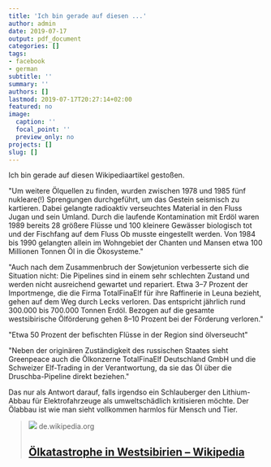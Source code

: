 ```yaml
---
title: 'Ich bin gerade auf diesen ...'
author: admin
date: 2019-07-17
output: pdf_document
categories: []
tags:
- facebook
- german
subtitle: ''
summary: ''
authors: []
lastmod: 2019-07-17T20:27:14+02:00
featured: no
image:
  caption: ''
  focal_point: ''
  preview_only: no
projects: []
slug: []
---
```

Ich bin gerade auf diesen Wikipediaartikel gestoßen.

"Um weitere Ölquellen zu finden, wurden zwischen 1978 und 1985 fünf nukleare(!) Sprengungen durchgeführt, um das Gestein seismisch zu kartieren. Dabei gelangte radioaktiv verseuchtes Material in den Fluss Jugan und sein Umland. Durch die laufende Kontamination mit Erdöl waren 1989 bereits 28 größere Flüsse und 100 kleinere Gewässer biologisch tot und der Fischfang auf dem Fluss Ob musste eingestellt werden. Von 1984 bis 1990 gelangten allein im Wohngebiet der Chanten und Mansen etwa 100 Millionen Tonnen Öl in die Ökosysteme."

"Auch nach dem Zusammenbruch der Sowjetunion verbesserte sich die Situation nicht: Die Pipelines sind in einem sehr schlechten Zustand und werden nicht ausreichend gewartet und repariert. Etwa 3–7 Prozent der Importmenge, die die Firma TotalFinaElf für ihre Raffinerie in Leuna bezieht, gehen auf dem Weg durch Lecks verloren. Das entspricht jährlich rund 300.000 bis 700.000 Tonnen Erdöl. Bezogen auf die gesamte westsibirische Ölförderung gehen 8–10 Prozent bei der Förderung verloren."

"Etwa 50 Prozent der befischten Flüsse in der Region sind ölverseucht"

"Neben der originären Zuständigkeit des russischen Staates sieht Greenpeace auch die Ölkonzerne TotalFinaElf Deutschland GmbH und die Schweizer Elf-Trading in der Verantwortung, da sie das Öl über die Druschba-Pipeline direkt beziehen."

Das nur als Antwort darauf, falls irgendso ein Schlauberger den Lithium-Abbau für Elektrofahrzeuge als umweltschädlich kritisieren möchte. Der Ölabbau ist wie man sieht vollkommen harmlos für Mensch und Tier.
> [![](https://upload.wikimedia.org/wikipedia/commons/e/ec/RUS_oilmap.gif)](https://de.wikipedia.org/wiki/%C3%96lkatastrophe_in_Westsibirien)
> de.wikipedia.org
> ## [Ölkatastrophe in Westsibirien – Wikipedia](https://de.wikipedia.org/wiki/%C3%96lkatastrophe_in_Westsibirien)
>

